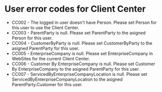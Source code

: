 # User error codes for Client Center
* CC002 - The logged in user doesn't have Person. Please set Person for this user to use the Client Center.
* CC003 - ParentParty is null. Please set ParentParty to the asigned Person for this user.
* CC004 - CustomerByParty is null. Please set CustomerByParty to the asigned ParentParty for this user.
* CC005 - EnterpriseCompany is null. Please set EnterpriseCompany in WebSites for the current Client Center.
* CC006 - Customer By EnterpriseCompany is null. Please set Customer By EnterpriseCompany to the asigned ParentParty for this user.
* CC007 - ServicedByEnterpriseCompanyLocation is null. Please set ServicedByEnterpriseCompanyLocation to the asigned ParentParty.Customer for this user.
